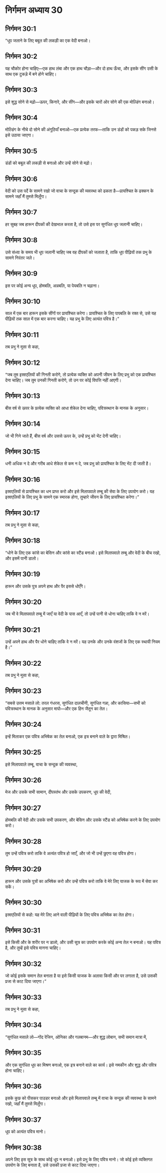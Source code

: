 # निर्गमन अध्याय 30

## निर्गमन 30:1
“धूप जलाने के लिए बबूल की लकड़ी का एक वेदी बनाओ।

## निर्गमन 30:2
यह चौकोर होना चाहिए—एक हाथ लंबा और एक हाथ चौड़ा—और दो हाथ ऊँचा, और इसके सींग उसी के साथ एक टुकड़े में बने होने चाहिए।

## निर्गमन 30:3
इसे शुद्ध सोने से मढ़ो—ऊपर, किनारे, और सींग—और इसके चारों ओर सोने की एक मोल्डिंग बनाओ।

## निर्गमन 30:4
मोल्डिंग के नीचे दो सोने की अंगूठियाँ बनाओ—एक प्रत्येक तरफ—ताकि उन डंडों को पकड़ सके जिनसे इसे उठाया जाएगा।

## निर्गमन 30:5
डंडों को बबूल की लकड़ी से बनाओ और उन्हें सोने से मढ़ो।

## निर्गमन 30:6
वेदी को उस पर्दे के सामने रखो जो वाचा के सन्दूक की व्यवस्था को ढकता है—प्रायश्चित के ढक्कन के सामने जहाँ मैं तुमसे मिलूँगा।

## निर्गमन 30:7
हर सुबह जब हारून दीपकों की देखभाल करता है, तो उसे इस पर सुगंधित धूप जलानी चाहिए।

## निर्गमन 30:8
उसे संध्या के समय भी धूप जलानी चाहिए जब वह दीपकों को जलाता है, ताकि धूप पीढ़ियों तक प्रभु के सामने निरंतर जले।

## निर्गमन 30:9
इस पर कोई अन्य धूप, होमबलि, अन्नबलि, या पेयबलि न चढ़ाना।

## निर्गमन 30:10
साल में एक बार हारून इसके सींगों पर प्रायश्चित करेगा। प्रायश्चित के लिए पापबलि के रक्त से, उसे यह पीढ़ियों तक साल में एक बार करना चाहिए। यह प्रभु के लिए अत्यंत पवित्र है।”

## निर्गमन 30:11
तब प्रभु ने मूसा से कहा,

## निर्गमन 30:12
“जब तुम इस्राएलियों की गिनती करोगे, तो प्रत्येक व्यक्ति को अपनी जीवन के लिए प्रभु को एक प्रायश्चित देना चाहिए। जब तुम उनकी गिनती करोगे, तो उन पर कोई विपत्ति नहीं आएगी।

## निर्गमन 30:13
बीस वर्ष से ऊपर के प्रत्येक व्यक्ति को आधा शेकेल देना चाहिए, पवित्रस्थान के मानक के अनुसार।

## निर्गमन 30:14
जो भी गिने जाते हैं, बीस वर्ष और उससे ऊपर के, उन्हें प्रभु को भेंट देनी चाहिए।

## निर्गमन 30:15
धनी अधिक न दे और गरीब आधे शेकेल से कम न दे, जब प्रभु को प्रायश्चित के लिए भेंट दी जाती है।

## निर्गमन 30:16
इस्राएलियों से प्रायश्चित का धन प्राप्त करो और इसे मिलापवाले तम्बू की सेवा के लिए उपयोग करो। यह इस्राएलियों के लिए प्रभु के सामने एक स्मारक होगा, तुम्हारे जीवन के लिए प्रायश्चित करेगा।”

## निर्गमन 30:17
तब प्रभु ने मूसा से कहा,

## निर्गमन 30:18
“धोने के लिए एक कांसे का बेसिन और कांसे का स्टैंड बनाओ। इसे मिलापवाले तम्बू और वेदी के बीच रखो, और इसमें पानी डालो।

## निर्गमन 30:19
हारून और उसके पुत्र अपने हाथ और पैर इससे धोएँगे।

## निर्गमन 30:20
जब भी वे मिलापवाले तम्बू में जाएँ या वेदी के पास आएँ, तो उन्हें पानी से धोना चाहिए ताकि वे न मरें।

## निर्गमन 30:21
उन्हें अपने हाथ और पैर धोने चाहिए ताकि वे न मरें। यह उनके और उनके वंशजों के लिए एक स्थायी नियम है।”

## निर्गमन 30:22
तब प्रभु ने मूसा से कहा,

## निर्गमन 30:23
“सबसे उत्तम मसाले लो: तरल गंधरस, सुगंधित दालचीनी, सुगंधित गन्ना, और कासिया—सभी को पवित्रस्थान के मानक के अनुसार मापो—और एक हिन जैतून का तेल।

## निर्गमन 30:24
इन्हें मिलाकर एक पवित्र अभिषेक का तेल बनाओ, एक इत्र बनाने वाले के द्वारा मिश्रित।

## निर्गमन 30:25
इसे मिलापवाले तम्बू, वाचा के सन्दूक की व्यवस्था,

## निर्गमन 30:26
मेज और उसके सभी सामान, दीपस्तंभ और उसके उपकरण, धूप की वेदी,

## निर्गमन 30:27
होमबलि की वेदी और उसके सभी उपकरण, और बेसिन और उसके स्टैंड को अभिषेक करने के लिए उपयोग करो।

## निर्गमन 30:28
तुम उन्हें पवित्र करो ताकि वे अत्यंत पवित्र हो जाएँ, और जो भी उन्हें छुएगा वह पवित्र होगा।

## निर्गमन 30:29
हारून और उसके पुत्रों का अभिषेक करो और उन्हें पवित्र करो ताकि वे मेरे लिए याजक के रूप में सेवा कर सकें।

## निर्गमन 30:30
इस्राएलियों से कहो: यह मेरे लिए आने वाली पीढ़ियों के लिए पवित्र अभिषेक का तेल होगा।

## निर्गमन 30:31
इसे किसी और के शरीर पर न डालो, और उसी सूत्र का उपयोग करके कोई अन्य तेल न बनाओ। यह पवित्र है, और तुम्हें इसे पवित्र मानना चाहिए।

## निर्गमन 30:32
जो कोई इसके समान तेल बनाता है या इसे किसी याजक के अलावा किसी और पर लगाता है, उसे उसकी प्रजा से काट दिया जाएगा।”

## निर्गमन 30:33
तब प्रभु ने मूसा से कहा,

## निर्गमन 30:34
“सुगंधित मसाले लो—गोंद रेजिन, ओनिका और गलबानम—और शुद्ध लोबान, सभी समान मात्रा में,

## निर्गमन 30:35
और एक सुगंधित धूप का मिश्रण बनाओ, एक इत्र बनाने वाले का कार्य। इसे नमकीन और शुद्ध और पवित्र होना चाहिए।

## निर्गमन 30:36
इसके कुछ को पीसकर पाउडर बनाओ और इसे मिलापवाले तम्बू में वाचा के सन्दूक की व्यवस्था के सामने रखो, जहाँ मैं तुमसे मिलूँगा।

## निर्गमन 30:37
धूप को अत्यंत पवित्र मानो।

## निर्गमन 30:38
अपने लिए इस सूत्र के साथ कोई धूप न बनाओ। इसे प्रभु के लिए पवित्र मानो। जो कोई इसे व्यक्तिगत उपयोग के लिए बनाता है, उसे उसकी प्रजा से काट दिया जाएगा।
